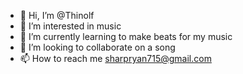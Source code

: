 - 👋 Hi, I’m @Thinolf
- 👀 I’m interested in music
- 🌱 I’m currently learning to make beats for my music
- 💞️ I’m looking to collaborate on a song
- 📫 How to reach me sharpryan715@gmail.com

<!---
Thinolf/Thinolf is a ✨ special ✨ repository because its `README.md` (this file) appears on your GitHub profile.
You can click the Preview link to take a look at your changes.
--->
